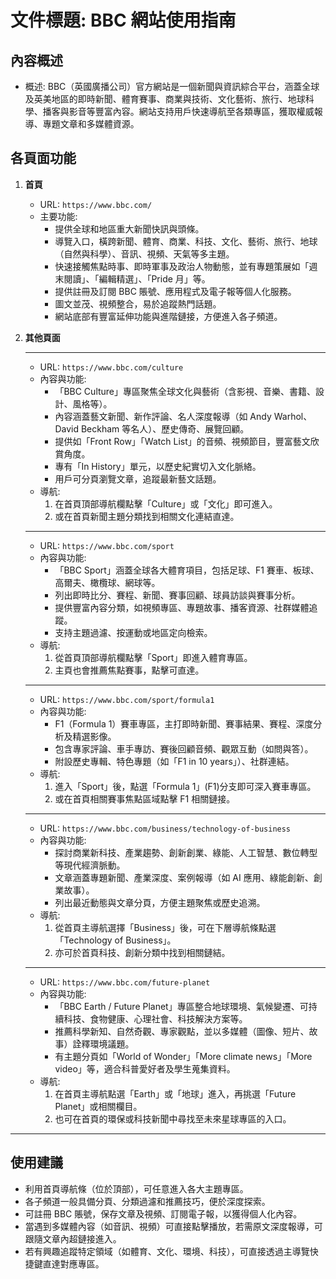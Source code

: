 # 文件標題: BBC 網站使用指南

## 內容概述
- 概述: BBC（英國廣播公司）官方網站是一個新聞與資訊綜合平台，涵蓋全球及英美地區的即時新聞、體育賽事、商業與技術、文化藝術、旅行、地球科學、播客與影音等豐富內容。網站支持用戶快速導航至各類專區，獲取權威報導、專題文章和多媒體資源。

## 各頁面功能

1. **首頁**
   - URL: `https://www.bbc.com/`
   - 主要功能:  
     - 提供全球和地區重大新聞快訊與頭條。
     - 導覽入口，橫跨新聞、體育、商業、科技、文化、藝術、旅行、地球（自然與科學）、音訊、視頻、天氣等多主題。
     - 快速接觸焦點時事、即時軍事及政治人物動態，並有專題策展如「週末閱讀」、「編輯精選」、「Pride 月」等。
     - 提供註冊及訂閱 BBC 賬號、應用程式及電子報等個人化服務。
     - 圖文並茂、視頻整合，易於追蹤熱門話題。
     - 網站底部有豐富延伸功能與進階鏈接，方便進入各子頻道。

2. **其他頁面**

   ---
   - URL: `https://www.bbc.com/culture`
   - 內容與功能:  
     - 「BBC Culture」專區聚焦全球文化與藝術（含影視、音樂、書籍、設計、風格等）。
     - 內容涵蓋藝文新聞、新作評論、名人深度報導（如 Andy Warhol、David Beckham 等名人）、歷史傳奇、展覽回顧。
     - 提供如「Front Row」「Watch List」的音頻、視頻節目，豐富藝文欣賞角度。
     - 專有「In History」單元，以歷史紀實切入文化脈絡。
     - 用戶可分頁瀏覽文章，追蹤最新藝文話題。
   - 導航:  
     1. 在首頁頂部導航欄點擊「Culture」或「文化」即可進入。
     2. 或在首頁新聞主題分類找到相關文化連結直達。

   ---
   - URL: `https://www.bbc.com/sport`
   - 內容與功能:  
     - 「BBC Sport」涵蓋全球各大體育項目，包括足球、F1 賽車、板球、高爾夫、橄欖球、網球等。
     - 列出即時比分、賽程、新聞、賽事回顧、球員訪談與賽事分析。
     - 提供豐富內容分類，如視頻專區、專題故事、播客資源、社群媒體追蹤。
     - 支持主題過濾、按運動或地區定向檢索。
   - 導航:  
     1. 從首頁頂部導航欄點擊「Sport」即進入體育專區。
     2. 主頁也會推薦焦點賽事，點擊可直達。

   ---
   - URL: `https://www.bbc.com/sport/formula1`
   - 內容與功能:  
     - F1（Formula 1）賽車專區，主打即時新聞、賽事結果、賽程、深度分析及精選影像。
     - 包含專家評論、車手專訪、賽後回顧音頻、觀眾互動（如問與答）。
     - 附設歷史專輯、特色專題（如「F1 in 10 years」）、社群連結。
   - 導航:  
     1. 進入「Sport」後，點選「Formula 1」(F1)分支即可深入賽車專區。
     2. 或在首頁相關賽事焦點區域點擊 F1 相關鏈接。

   ---
   - URL: `https://www.bbc.com/business/technology-of-business`
   - 內容與功能:  
     - 探討商業新科技、產業趨勢、創新創業、綠能、人工智慧、數位轉型等現代經濟脈動。
     - 文章涵蓋專題新聞、產業深度、案例報導（如 AI 應用、綠能創新、創業故事）。
     - 列出最近動態與文章分頁，方便主題聚焦或歷史追溯。
   - 導航:  
     1. 從首頁主導航選擇「Business」後，可在下層導航條點選「Technology of Business」。
     2. 亦可於首頁科技、創新分類中找到相關鏈結。

   ---
   - URL: `https://www.bbc.com/future-planet`
   - 內容與功能:  
     - 「BBC Earth / Future Planet」專區整合地球環境、氣候變遷、可持續科技、食物健康、心理社會、科技解決方案等。
     - 推薦科學新知、自然奇觀、專家觀點，並以多媒體（圖像、短片、故事）詮釋環境議題。
     - 有主題分頁如「World of Wonder」「More climate news」「More video」等，適合科普愛好者及學生蒐集資料。
   - 導航:  
     1. 在首頁主導航點選「Earth」或「地球」進入，再挑選「Future Planet」或相關欄目。
     2. 也可在首頁的環保或科技新聞中尋找至未來星球專區的入口。

---

## 使用建議
- 利用首頁導航條（位於頂部），可任意進入各大主題專區。
- 各子頻道一般具備分頁、分類過濾和推薦技巧，便於深度探索。
- 可註冊 BBC 賬號，保存文章及視頻、訂閱電子報，以獲得個人化內容。
- 當遇到多媒體內容（如音訊、視頻）可直接點擊播放，若需原文深度報導，可跟隨文章內超鏈接進入。
- 若有興趣追蹤特定領域（如體育、文化、環境、科技），可直接透過主導覽快捷鍵直達對應專區。

